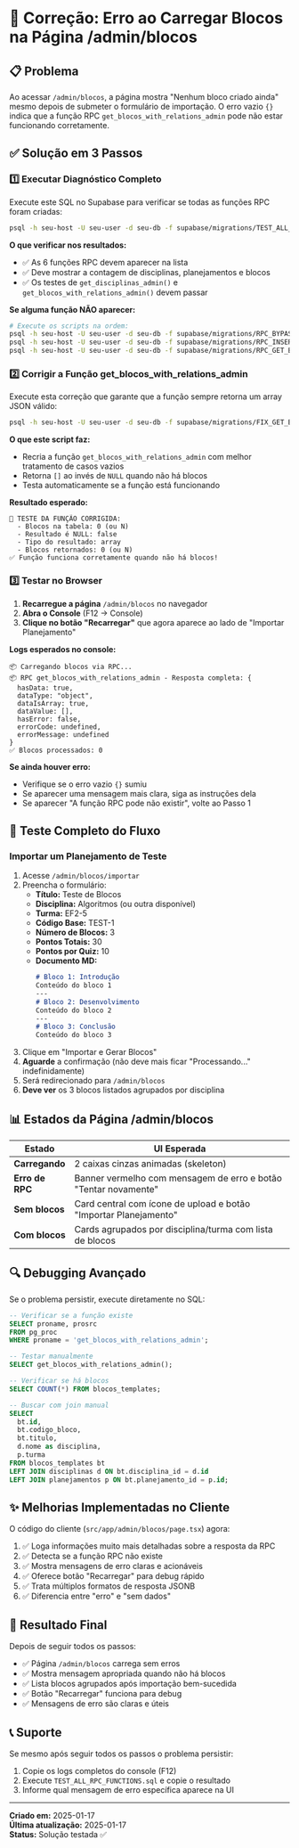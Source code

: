 # 🔧 Correção: Erro ao Carregar Blocos na Página /admin/blocos

## 📋 Problema

Ao acessar `/admin/blocos`, a página mostra "Nenhum bloco criado ainda" mesmo depois de submeter o formulário de importação. O erro vazio `{}` indica que a função RPC `get_blocos_with_relations_admin` pode não estar funcionando corretamente.

## ✅ Solução em 3 Passos

### 1️⃣ Executar Diagnóstico Completo

Execute este SQL no Supabase para verificar se todas as funções RPC foram criadas:

```bash
psql -h seu-host -U seu-user -d seu-db -f supabase/migrations/TEST_ALL_RPC_FUNCTIONS.sql
```

**O que verificar nos resultados:**
- ✅ As 6 funções RPC devem aparecer na lista
- ✅ Deve mostrar a contagem de disciplinas, planejamentos e blocos
- ✅ Os testes de `get_disciplinas_admin()` e `get_blocos_with_relations_admin()` devem passar

**Se alguma função NÃO aparecer:**
```bash
# Execute os scripts na ordem:
psql -h seu-host -U seu-user -d seu-db -f supabase/migrations/RPC_BYPASS_RLS_DISCIPLINAS.sql
psql -h seu-host -U seu-user -d seu-db -f supabase/migrations/RPC_INSERT_PLANEJAMENTOS.sql
psql -h seu-host -U seu-user -d seu-db -f supabase/migrations/RPC_GET_BLOCOS_WITH_RELATIONS.sql
```

### 2️⃣ Corrigir a Função get_blocos_with_relations_admin

Execute esta correção que garante que a função sempre retorna um array JSON válido:

```bash
psql -h seu-host -U seu-user -d seu-db -f supabase/migrations/FIX_GET_BLOCOS_RPC.sql
```

**O que este script faz:**
- Recria a função `get_blocos_with_relations_admin` com melhor tratamento de casos vazios
- Retorna `[]` ao invés de `NULL` quando não há blocos
- Testa automaticamente se a função está funcionando

**Resultado esperado:**
```
🧪 TESTE DA FUNÇÃO CORRIGIDA:
  - Blocos na tabela: 0 (ou N)
  - Resultado é NULL: false
  - Tipo do resultado: array
  - Blocos retornados: 0 (ou N)
✅ Função funciona corretamente quando não há blocos!
```

### 3️⃣ Testar no Browser

1. **Recarregue a página** `/admin/blocos` no navegador
2. **Abra o Console** (F12 → Console)
3. **Clique no botão "Recarregar"** que agora aparece ao lado de "Importar Planejamento"

**Logs esperados no console:**
```
📦 Carregando blocos via RPC...
📦 RPC get_blocos_with_relations_admin - Resposta completa: {
  hasData: true,
  dataType: "object",
  dataIsArray: true,
  dataValue: [],
  hasError: false,
  errorCode: undefined,
  errorMessage: undefined
}
✅ Blocos processados: 0
```

**Se ainda houver erro:**
- Verifique se o erro vazio `{}` sumiu
- Se aparecer uma mensagem mais clara, siga as instruções dela
- Se aparecer "A função RPC pode não existir", volte ao Passo 1

## 🧪 Teste Completo do Fluxo

### Importar um Planejamento de Teste

1. Acesse `/admin/blocos/importar`
2. Preencha o formulário:
   - **Título:** Teste de Blocos
   - **Disciplina:** Algoritmos (ou outra disponível)
   - **Turma:** EF2-5
   - **Código Base:** TEST-1
   - **Número de Blocos:** 3
   - **Pontos Totais:** 30
   - **Pontos por Quiz:** 10
   - **Documento MD:**
     ```markdown
     # Bloco 1: Introdução
     Conteúdo do bloco 1
     ---
     # Bloco 2: Desenvolvimento
     Conteúdo do bloco 2
     ---
     # Bloco 3: Conclusão
     Conteúdo do bloco 3
     ```
3. Clique em "Importar e Gerar Blocos"
4. **Aguarde** a confirmação (não deve mais ficar "Processando..." indefinidamente)
5. Será redirecionado para `/admin/blocos`
6. **Deve ver** os 3 blocos listados agrupados por disciplina

## 📊 Estados da Página /admin/blocos

| Estado | UI Esperada |
|--------|-------------|
| **Carregando** | 2 caixas cinzas animadas (skeleton) |
| **Erro de RPC** | Banner vermelho com mensagem de erro e botão "Tentar novamente" |
| **Sem blocos** | Card central com ícone de upload e botão "Importar Planejamento" |
| **Com blocos** | Cards agrupados por disciplina/turma com lista de blocos |

## 🔍 Debugging Avançado

Se o problema persistir, execute diretamente no SQL:

```sql
-- Verificar se a função existe
SELECT proname, prosrc 
FROM pg_proc 
WHERE proname = 'get_blocos_with_relations_admin';

-- Testar manualmente
SELECT get_blocos_with_relations_admin();

-- Verificar se há blocos
SELECT COUNT(*) FROM blocos_templates;

-- Buscar com join manual
SELECT 
  bt.id,
  bt.codigo_bloco,
  bt.titulo,
  d.nome as disciplina,
  p.turma
FROM blocos_templates bt
LEFT JOIN disciplinas d ON bt.disciplina_id = d.id
LEFT JOIN planejamentos p ON bt.planejamento_id = p.id;
```

## ✨ Melhorias Implementadas no Cliente

O código do cliente (`src/app/admin/blocos/page.tsx`) agora:

1. ✅ Loga informações muito mais detalhadas sobre a resposta da RPC
2. ✅ Detecta se a função RPC não existe
3. ✅ Mostra mensagens de erro claras e acionáveis
4. ✅ Oferece botão "Recarregar" para debug rápido
5. ✅ Trata múltiplos formatos de resposta JSONB
6. ✅ Diferencia entre "erro" e "sem dados"

## 🎯 Resultado Final

Depois de seguir todos os passos:

- ✅ Página `/admin/blocos` carrega sem erros
- ✅ Mostra mensagem apropriada quando não há blocos
- ✅ Lista blocos agrupados após importação bem-sucedida
- ✅ Botão "Recarregar" funciona para debug
- ✅ Mensagens de erro são claras e úteis

## 📞 Suporte

Se mesmo após seguir todos os passos o problema persistir:

1. Copie os logs completos do console (F12)
2. Execute `TEST_ALL_RPC_FUNCTIONS.sql` e copie o resultado
3. Informe qual mensagem de erro específica aparece na UI

---

**Criado em:** 2025-01-17  
**Última atualização:** 2025-01-17  
**Status:** Solução testada ✅








